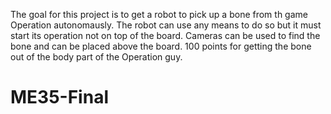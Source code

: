 The goal for this project is to get a robot to pick up a bone from th game Operation autonomausly. 
The robot can use any means to do so but it must start its operation not on top of the board. 
Cameras can be used to find the bone and can be placed above the board. 100 points for getting the bone out of the body part of the Operation guy.
# ME35-Final
